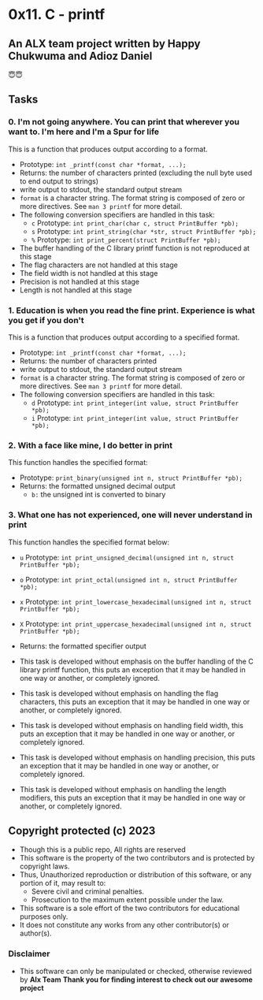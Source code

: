 # 0x11. C - printf

## An ALX team project written by Happy Chukwuma and Adioz Daniel

😇😇

## Tasks

### 0. I'm not going anywhere. You can print that wherever you want to. I'm here and I'm a Spur for life

This is a function that produces output according to a format.

* Prototype: ```int _printf(const char *format, ...);```
* Returns: the number of characters printed (excluding the null byte used to end output to strings)
* write output to stdout, the standard output stream
* ```format``` is a character string. The format string is composed of zero or more directives. See  ```man 3 printf``` for more detail.
* The following conversion specifiers are handled in this task:
  * ```c``` Prototype: ```int print_char(char c, struct PrintBuffer *pb);```
  * ```s``` Prototype: ```int print_string(char *str, struct PrintBuffer *pb);```
  * ```%``` Prototype: ```int print_percent(struct PrintBuffer *pb);```
* The buffer handling of the C library printf function is not reproduced at this stage
* The flag characters are not handled at this stage
* The field width is not handled at this stage
* Precision is not handled at this stage
* Length is not handled at this stage

### 1. Education is when you read the fine print. Experience is what you get if you don't

This is a function that produces output according to a specified format.

* Prototype: ```int _printf(const char *format, ...);```
* Returns: the number of characters printed
* write output to stdout, the standard output stream
* ```format``` is a character string. The format string is composed of zero or more directives. See  ```man 3 printf``` for more detail.
* The following conversion specifiers are handled in this task:
  * ```d``` Prototype: ```int print_integer(int value, struct PrintBuffer *pb);```
  * ```i``` Prototype: ```int print_integer(int value, struct PrintBuffer *pb);```

### 2. With a face like mine, I do better in print

This function handles the specified format:
* Prototype: ```print_binary(unsigned int n, struct PrintBuffer *pb);```
* Returns: the formatted unsigned decimal output
  * ```b:``` the unsigned int is converted to binary

### 3. What one has not experienced, one will never understand in print 
This function handles the specified format below:
  * ```u``` Prototype: ```int print_unsigned_decimal(unsigned int n, struct PrintBuffer *pb);```
  * ```o``` Prototype: ```int print_octal(unsigned int n, struct PrintBuffer *pb);```
  * ```x``` Prototype: ```int print_lowercase_hexadecimal(unsigned int n, struct PrintBuffer *pb);```
  * ```X``` Prototype: ```int print_uppercase_hexadecimal(unsigned int n, struct PrintBuffer *pb);```
* Returns: the formatted specifier output


* This task is developed without emphasis on the buffer handling of the C library printf function, this puts an exception that it may be handled in one way or another, or completely ignored.
* This task is developed without emphasis on handling the flag characters, this puts an exception that it may be handled in one way or another, or completely ignored.
* This task is developed without emphasis on handling field width, this puts an exception that it may be handled in one way or another, or completely ignored.
* This task is developed without emphasis on handling precision, this puts an exception that it may be handled in one way or another, or completely ignored.
* This task is developed without emphasis on handling the length modifiers, this puts an exception that it may be handled in one way or another, or completely ignored.

## Copyright protected (c) 2023

* Though this is a public repo, All rights are reserved
* This software is the property of the two contributors and is protected by copyright laws.
* Thus, Unauthorized reproduction or distribution of this software, or any portion of it, may result to:
  * Severe civil and criminal penalties.
  * Prosecution to the maximum extent possible under the law.
* This software is a sole effort of the two contributors for educational purposes only.
* It does not constitute any works from any other contributor(s) or author(s).

### Disclaimer

* This software can only be manipulated or checked, otherwise reviewed by **Alx Team**
**Thank you for finding interest to check out our awesome project**
